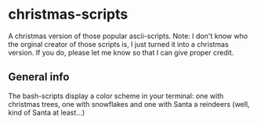 # christmas-scripts
A christmas version of those popular ascii-scripts. 
Note: I don't know who the orginal creator of those scripts is, I just turned it into a christmas version.
If you do, please let me know so that I can give proper credit.

## General info
The bash-scripts display a color scheme in your terminal: one with christmas trees, one with snowflakes and one with Santa a reindeers 
(well, kind of Santa at least...)
